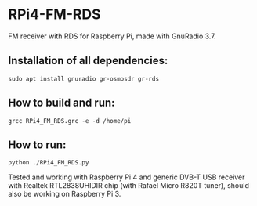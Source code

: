 # RPi4-FM-RDS

FM receiver with RDS for Raspberry Pi, made with GnuRadio 3.7.

## Installation of all dependencies:
``` sudo apt install gnuradio gr-osmosdr gr-rds ```

## How to build and run:
``` grcc RPi4_FM_RDS.grc -e -d /home/pi ```

## How to run:
``` python ./RPi4_FM_RDS.py ```

Tested and working with Raspberry Pi 4 and generic DVB-T USB receiver with Realtek RTL2838UHIDIR chip (with Rafael Micro R820T tuner), should also be working on Raspberry Pi 3.
